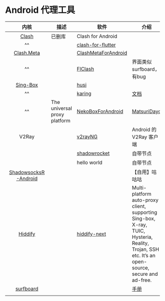 # Android 代理工具

|                                    内核                                    | 描述                           | 软件                                                                      | 介绍                                                                                                                                               |
| :----------------------------------------------------------------------: | ---------------------------- | ----------------------------------------------------------------------- | ------------------------------------------------------------------------------------------------------------------------------------------------ |
|                       [Clash](https://clash.wiki/)                       | 已删库                          | Clash for Android                                                       |                                                                                                                                                  |
|                                    ^^                                    |                              | [clash-for-flutter](https://github.com/mapleafgo/clash-for-flutter)     |                                                                                                                                                  |
|                [Clash.Meta](https://wiki.metacubex.one/)                 |                              | [ClashMetaForAndroid](https://github.com/MetaCubeX/ClashMetaForAndroid) |                                                                                                                                                  |
|                                    ^^                                    |                              | [FlClash](https://github.com/chen08209/FlClash)                         | 界面类似 surfboard，有bug                                                                                                                              |
|             [Sing-Box](https://github.com/SagerNet/sing-box)             |                              | [husi](https://github.com/xchacha20-poly1305/husi)                      |                                                                                                                                                  |
|                                    ^^                                    |                              | [karing](https://github.com/KaringX/karing)                             | [文档](https://karing.app/)                                                                                                                        |
|                                    ^^                                    | The universal proxy platform | [NekoBoxForAndroid](https://github.com/MatsuriDayo/NekoBoxForAndroid)   | [MatsuriDayo](https://matsuridayo.github.io/)                                                                                                    |
|                                  V2Ray                                   |                              | [v2rayNG](https://github.com/2dust/v2rayNG)                             | Android 的 V2Ray 客户端                                                                                                                              |
|                                                                          |                              | [shadowrocket](https://shadowrocket.v2cross.com/)                       | 自带节点                                                                                                                                             |
|                                                                          |                              | hello world                                                             | 自带节点                                                                                                                                             |
| [ShadowsocksR-Android](https://github.com/HMBSbige/ShadowsocksR-Android) |                              |                                                                         | 【自用】咕咕咕                                                                                                                                          |
|                     [Hiddify](https://hiddify.com/)                      |                              | [hiddify-next](https://github.com/hiddify/hiddify-next)                 | Multi-platform auto-proxy client, supporting Sing-box, X-ray, TUIC, Hysteria, Reality, Trojan, SSH etc. It’s an open-source, secure and ad-free. |
|          [surfboard](https://github.com/getsurfboard/surfboard)          |                              |                                                                         | [手册](https://manual.getsurfboard.com/)                                                                                                           |
|                                                                          |                              |                                                                         |                                                                                                                                                  |

  